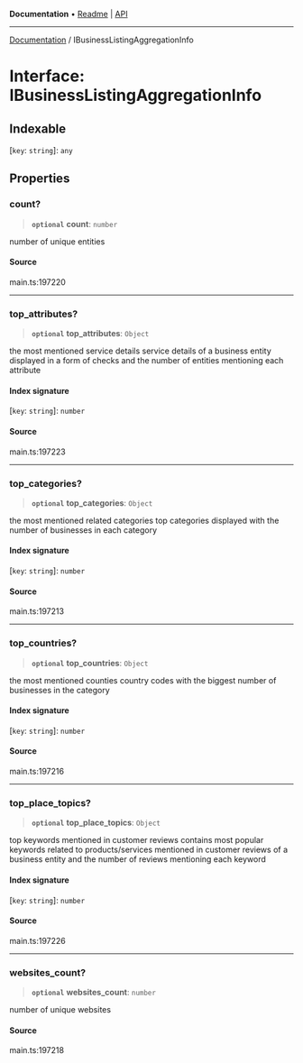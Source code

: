 **Documentation** • [Readme](../README.md) \| [API](../globals.md)

***

[Documentation](../README.md) / IBusinessListingAggregationInfo

# Interface: IBusinessListingAggregationInfo

## Indexable

 \[`key`: `string`\]: `any`

## Properties

### count?

> **`optional`** **count**: `number`

number of unique entities

#### Source

main.ts:197220

***

### top\_attributes?

> **`optional`** **top\_attributes**: `Object`

the most mentioned service details
service details of a business entity displayed in a form of checks and the number of entities mentioning each attribute

#### Index signature

 \[`key`: `string`\]: `number`

#### Source

main.ts:197223

***

### top\_categories?

> **`optional`** **top\_categories**: `Object`

the most mentioned related categories
top categories displayed with the number of businesses in each category

#### Index signature

 \[`key`: `string`\]: `number`

#### Source

main.ts:197213

***

### top\_countries?

> **`optional`** **top\_countries**: `Object`

the most mentioned counties
country codes with the biggest number of businesses in the category

#### Index signature

 \[`key`: `string`\]: `number`

#### Source

main.ts:197216

***

### top\_place\_topics?

> **`optional`** **top\_place\_topics**: `Object`

top keywords mentioned in customer reviews
contains most popular keywords related to products/services mentioned in customer reviews of a business entity and the number of reviews mentioning each keyword

#### Index signature

 \[`key`: `string`\]: `number`

#### Source

main.ts:197226

***

### websites\_count?

> **`optional`** **websites\_count**: `number`

number of unique websites

#### Source

main.ts:197218
